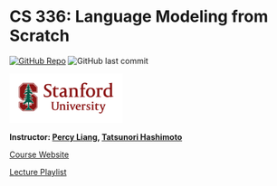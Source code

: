 # CS 336: Language Modeling from Scratch
[![GitHub Repo](https://img.shields.io/badge/NLP%20at%20Stanford-blueviolet?logo=github&style=flat-square)](https://github.com/hgnzheng/stanford-cs336/tree/main)
![GitHub last commit](https://img.shields.io/github/last-commit/hgnzheng/stanford-cs336?style=flat-square)

[<img src="https://github.com/hgnzheng/CS230_Stanford/blob/main/stanford_logo.png" width="200"/>](https://www.stanford.edu/)

**Instructor: [Percy Liang](https://cs.stanford.edu/~pliang/), [Tatsunori Hashimoto](https://thashim.github.io/)**  

[Course Website](https://stanford-cs336.github.io/spring2025/)

[Lecture Playlist](https://www.youtube.com/playlist?list=PLoROMvodv4rOY23Y0BoGoBGgQ1zmU_MT_)